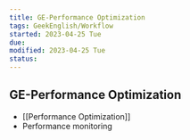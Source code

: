 ```yaml
---
title: GE-Performance Optimization
tags: GeekEnglish/Workflow
started: 2023-04-25 Tue
due: 
modified: 2023-04-25 Tue
status: 
---
```

## GE-Performance Optimization
- [[Performance Optimization]]
- Performance monitoring